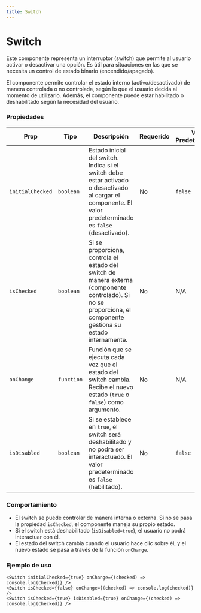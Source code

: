 ```yaml
---
title: Switch
---
```


# Switch

Este componente representa un interruptor (switch) que permite al usuario activar o desactivar una opción. Es útil para situaciones en las que se necesita un control de estado binario (encendido/apagado).

El componente permite controlar el estado interno (activo/desactivado) de manera controlada o no controlada, según lo que el usuario decida al momento de utilizarlo. Además, el componente puede estar habilitado o deshabilitado según la necesidad del usuario.

### Propiedades

| Prop             | Tipo       | Descripción                                                                                                                                                      | Requerido | Valor Predeterminado |
| ---------------- | ---------- | ---------------------------------------------------------------------------------------------------------------------------------------------------------------- | --------- | -------------------- |
| `initialChecked` | `boolean`  | Estado inicial del switch. Indica si el switch debe estar activado o desactivado al cargar el componente. El valor predeterminado es `false` (desactivado).      | No        | `false`              |
| `isChecked`      | `boolean`  | Si se proporciona, controla el estado del switch de manera externa (componente controlado). Si no se proporciona, el componente gestiona su estado internamente. | No        | N/A                  |
| `onChange`       | `function` | Función que se ejecuta cada vez que el estado del switch cambia. Recibe el nuevo estado (`true` o `false`) como argumento.                                       | No        | N/A                  |
| `isDisabled`     | `boolean`  | Si se establece en `true`, el switch será deshabilitado y no podrá ser interactuado. El valor predeterminado es `false` (habilitado).                            | No        | `false`              |

### Comportamiento

- El switch se puede controlar de manera interna o externa. Si no se pasa la propiedad `isChecked`, el componente maneja su propio estado.
- Si el switch está deshabilitado (`isDisabled=true`), el usuario no podrá interactuar con él.
- El estado del switch cambia cuando el usuario hace clic sobre él, y el nuevo estado se pasa a través de la función `onChange`.

### Ejemplo de uso

```tsx
<Switch initialChecked={true} onChange={(checked) => console.log(checked)} />
<Switch isChecked={false} onChange={(checked) => console.log(checked)} />
<Switch isChecked={true} isDisabled={true} onChange={(checked) => console.log(checked)} />
```
